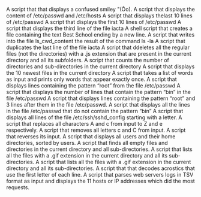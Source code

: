 A script that that displays a confused smiley "(Ôo).
A script that displays the content of /etc/passwd and /etc/hosts
A script that displays thelast 10 lines of /etc/passwd
A script that displays the first 10 lines of /etc/passwd
A script that displays the third line of the file iacta
A shell script that creates a file containing the text Best School ending by a new line.
A script that writes into the file ls_cwd_content the result of the command ls -la
A script that duplicates the last line of the file iacta
A script that ddeletes all the regular files (not the directories) with a .js extension that are present in the current directory and all its subfolders.
A script that counts the number of directories and sub-directories in the current directory
A script that displays the 10 newest files in the current directory
A script that takes a list of words as input and prints only words that appear exactly once.
A script that displays lines containing the pattern “root” from the file /etc/passwd
A script that displays the number of lines that contain the pattern “bin” in the file /etc/passwd
A script that displays lines containing the pattern “root” and 3 lines after them in the file /etc/passwd.
A script that displays  all the lines in the file /etc/passwd that do not contain the pattern “bin”
A script that displays all lines of the file /etc/ssh/sshd_config starting with a letter.
A script that replaces all characters A and c from input to Z and e respectively.
A script that removes all letters c and C from input.
A script that reverses its input.
A script that displays all users and their home directories, sorted by users.
A script that finds all empty files and directories in the current directory and all sub-directories.
A script that lists all the files with a .gif extension in the current directory and all its sub-directories.
A script that lists all the files with a .gif extension in the current directory and all its sub-directories.
A script that that decodes acrostics that use the first letter of each line.
A script that parses web servers logs in TSV format as input and displays the 11 hosts or IP addresses which did the most requests.
